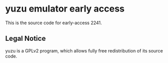yuzu emulator early access
=============

This is the source code for early-access 2241.

## Legal Notice

yuzu is a GPLv2 program, which allows fully free redistribution of its source code.
